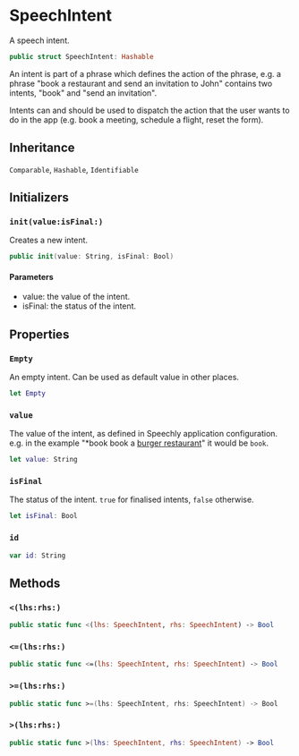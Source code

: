 # SpeechIntent

A speech intent.

``` swift
public struct SpeechIntent: Hashable
```

An intent is part of a phrase which defines the action of the phrase,
e.g. a phrase "book a restaurant and send an invitation to John" contains two intents,
"book" and "send an invitation".

Intents can and should be used to dispatch the action that the user wants to do in the app
(e.g. book a meeting, schedule a flight, reset the form).

## Inheritance

`Comparable`, `Hashable`, `Identifiable`

## Initializers

### `init(value:isFinal:)`

Creates a new intent.

``` swift
public init(value: String, isFinal: Bool)
```

#### Parameters

  - value: the value of the intent.
  - isFinal: the status of the intent.

## Properties

### `Empty`

An empty intent. Can be used as default value in other places.

``` swift
let Empty
```

### `value`

The value of the intent, as defined in Speechly application configuration.
e.g. in the example "\*book book a [burger restaurant](restaurant_type)" it would be `book`.

``` swift
let value: String
```

### `isFinal`

The status of the intent.
`true` for finalised intents, `false` otherwise.

``` swift
let isFinal: Bool
```

> 

### `id`

``` swift
var id: String
```

## Methods

### `<(lhs:rhs:)`

``` swift
public static func <(lhs: SpeechIntent, rhs: SpeechIntent) -> Bool
```

### `<=(lhs:rhs:)`

``` swift
public static func <=(lhs: SpeechIntent, rhs: SpeechIntent) -> Bool
```

### `>=(lhs:rhs:)`

``` swift
public static func >=(lhs: SpeechIntent, rhs: SpeechIntent) -> Bool
```

### `>(lhs:rhs:)`

``` swift
public static func >(lhs: SpeechIntent, rhs: SpeechIntent) -> Bool
```
